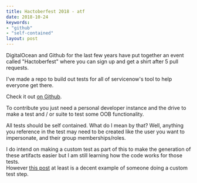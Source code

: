 ```yaml
---
title: Hactoberfest 2018 - atf
date: 2018-10-24
keywords:
- "github"
- "self-contained"
layout: post
---
```

DigitalOcean and Github for the last few years have put together an event called 
"Hactoberfest" where you can sign up and get a shirt after 5 pull requests.

I've made a repo to build out tests for all of servicenow's tool to help everyone 
get there.

<!--more-->

Check it out [on Github](https://atf.jacebenson.com).  

To contribute you just need a personal developer instance and the drive to make a 
test and / or suite to test some OOB functionality.

All tests should be self contained.  What do I mean by that?  Well, anything you 
reference in the test may need to be created like the user you want to impersonate, 
and their group memberships/roles.

I do intend on making a custom test as part of this to make the generation of these 
artifacts easier but I am still learning how the code works for those tests.  
However [this post](https://community.servicenow.com/community?id=community_blog&sys_id=398d6669dbd0dbc01dcaf3231f9619d2) 
at least is a decent example of someone doing a custom test step.
